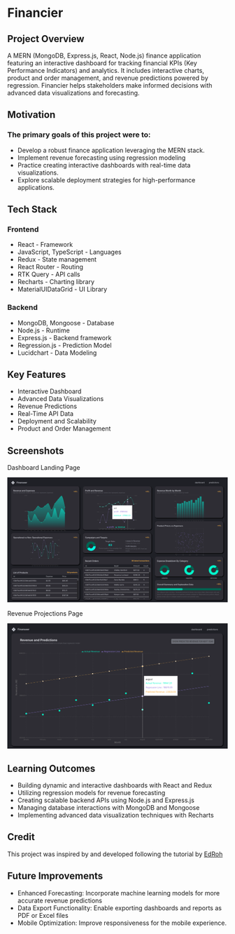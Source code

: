 # Financier

## Project Overview

A MERN (MongoDB, Express.js, React, Node.js) finance application featuring an interactive dashboard for tracking financial KPIs (Key Performance Indicators) and analytics. It includes interactive charts, product and order management, and revenue predictions powered by regression. Financier helps stakeholders make informed decisions with advanced data visualizations and forecasting.

## Motivation
### The primary goals of this project were to:

- Develop a robust finance application leveraging the MERN stack.
- Implement revenue forecasting using regression modeling
- Practice creating interactive dashboards with real-time data visualizations.
- Explore scalable deployment strategies for high-performance applications.


## Tech Stack

### Frontend

  - React - Framework
  - JavaScript, TypeScript - Languages
  - Redux - State management
  - React Router - Routing
  - RTK Query - API calls
  - Recharts - Charting library
  - MaterialUIDataGrid - UI Library

### Backend

  - MongoDB, Mongoose - Database
  - Node.js - Runtime
  - Express.js - Backend framework
  - Regression.js - Prediction Model
  - Lucidchart - Data Modeling

## Key Features

- Interactive Dashboard
- Advanced Data Visualizations
- Revenue Predictions
- Real-Time API Data
- Deployment and Scalability
- Product and Order Management

## Screenshots

Dashboard Landing Page

<img src="./resources/images/Dashboard.png">

Revenue Projections Page

<img src="./resources/images/Predictions.png">

## Learning Outcomes

- Building dynamic and interactive dashboards with React and Redux
- Utilizing regression models for revenue forecasting
- Creating scalable backend APIs using Node.js and Express.js
- Managing database interactions with MongoDB and Mongoose
- Implementing advanced data visualization techniques with Recharts

## Credit

This project was inspired by and developed following the tutorial by [EdRoh](https://www.youtube.com/watch?v=uoJ0Tv-BFcQ&t=5099s)

## Future Improvements

  - Enhanced Forecasting: Incorporate machine learning models for more accurate revenue predictions
  - Data Export Functionality: Enable exporting dashboards and reports as PDF or Excel files
  - Mobile Optimization: Improve responsiveness for the mobile experience.
